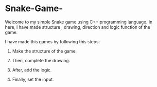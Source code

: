 # Snake-Game-
Welcome to my simple Snake game using C++ programming language. 
In here, I have made structure , drawing, direction and logic function of the game.
 
I have made this games by following this steps:


 1. Make the structure of the game.
 
 2. Then, complete the drawing.
 
 3. After, add the logic.
 
 4. Finally, set the input.
